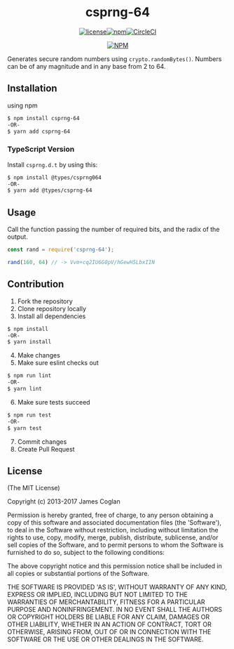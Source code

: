 <div align="center">
  <h1> csprng-64 </h1>
      <p>
          <a href="https://github.com/favna/node-csprng/blob/master/LICENSE.md"><!--
              --><img src="https://img.shields.io/github/license/mashape/apistatus.svg?style=for-the-badge" alt="license" /><!--
      --></a><!--
      --><a href="https://www.npmjs.com/package/csprng-64"><!-- 
          --><img src="https://img.shields.io/npm/dw/localeval.svg?style=for-the-badge" alt="npm" /><!--
      --></a><!--
      --><a href="https://circleci.com/gh/Favna/node-csprng"><!-- 
          --><img src="https://img.shields.io/circleci/project/github/RedSparr0w/node-csgo-parser.svg?style=for-the-badge" alt="CircleCI" /><!--
      --></a>
      </p>
      <p>
          <a href="https://nodei.co/npm/csprng-64/">
              <img src="https://nodei.co/npm/csprng-64.png" alt="NPM" />
          </a>
      </p>
</div>

Generates secure random numbers using `crypto.randomBytes()`. Numbers can be of
any magnitude and in any base from 2 to 64.


## Installation

using npm
```bash
$ npm install csprng-64
-OR-
$ yarn add csprng-64
```

### TypeScript Version

Install `csprng.d.t` by using this:

```bash 
$ npm install @types/csprng064
-OR-
$ yarn add @types/csprng-64
```

## Usage

Call the function passing the number of required bits, and the radix of the
output.

```js
const rand = require('csprng-64');

rand(160, 64) // -> Vvm+cq2IU6G0pV/hGewH5LbxIIN
```

## Contribution

1. Fork the repository
2. Clone repository locally
3. Install all dependencies

```bash
$ npm install
-OR-
$ yarn install
```

4. Make changes
5. Make sure eslint checks out

```bash
$ npm run lint
-OR-
$ yarn lint
```

6. Make sure tests succeed

```bash
$ npm run test
-OR-
$ yarn test
```

7. Commit changes
8. Create Pull Request

## License

(The MIT License)

Copyright (c) 2013-2017 James Coglan

Permission is hereby granted, free of charge, to any person obtaining a copy of
this software and associated documentation files (the 'Software'), to deal in
the Software without restriction, including without limitation the rights to
use, copy, modify, merge, publish, distribute, sublicense, and/or sell copies of
the Software, and to permit persons to whom the Software is furnished to do so,
subject to the following conditions:

The above copyright notice and this permission notice shall be included in all
copies or substantial portions of the Software.

THE SOFTWARE IS PROVIDED 'AS IS', WITHOUT WARRANTY OF ANY KIND, EXPRESS OR
IMPLIED, INCLUDING BUT NOT LIMITED TO THE WARRANTIES OF MERCHANTABILITY, FITNESS
FOR A PARTICULAR PURPOSE AND NONINFRINGEMENT. IN NO EVENT SHALL THE AUTHORS OR
COPYRIGHT HOLDERS BE LIABLE FOR ANY CLAIM, DAMAGES OR OTHER LIABILITY, WHETHER
IN AN ACTION OF CONTRACT, TORT OR OTHERWISE, ARISING FROM, OUT OF OR IN
CONNECTION WITH THE SOFTWARE OR THE USE OR OTHER DEALINGS IN THE SOFTWARE.
